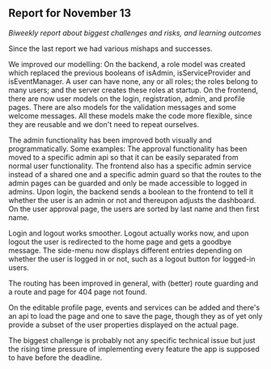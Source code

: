 
## Report for November 13

_Biweekly report about biggest challenges and risks, and learning outcomes_

Since the last report we had various mishaps and successes. 

We improved our modelling: On the backend, a role model was created which replaced the previous booleans of isAdmin, isServiceProvider and isEventManager. A user can have none, any or all roles; the roles belong to many users; and the server creates these roles at startup. On the frontend, there are now user models on the login, registration, admin, and profile pages. There are also models for the validation messages and some welcome messages. All these models make the code more flexible, since they are reusable and we don't need to repeat ourselves.

The admin functionality has been improved both visually and programmatically. Some examples: The approval functionality has been moved to a specific admin api so that it can be easily separated from normal user functionality. The frontend also has a specific admin service instead of a shared one and a specific admin guard so that the routes to the admin pages can be guarded and only be made accessible to logged in admins. Upon login, the backend sends a boolean to the frontend to tell it whether the user is an admin or not and thereupon adjusts the dashboard. On the user approval page, the users are sorted by last name and then first name. 

Login and logout works smoother. Logout actually works now, and upon logout the user is redirected to the home page and gets a goodbye message. The side-menu now displays different entries depending on whether the user is logged in or not, such as a logout button for logged-in users.

The routing has been improved in general, with (better) route guarding and a route and page for 404 page not found. 

On the editable profile page, events and services can be added and there's an api to load the page and one to save the page, though they as of yet only provide a subset of the user properties displayed on the actual page. 

The biggest challenge is probably not any specific technical issue but just the rising time pressure of implementing every feature the app is supposed to have before the deadline.


